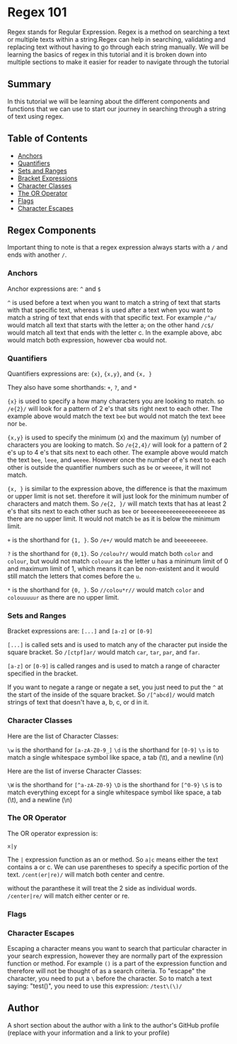 # Regex 101

Regex stands for Regular Expression. Regex is a method on searching a text or multiple texts within a string.Regex can help in searching, validating and replacing text without having to go through each string manually. We will be learning the basics of regex in this tutorial and it is broken down into multiple sections to make it easier for reader to navigate through the tutorial

## Summary

In this tutorial we will be learning about the different components and functions that we can use to start our journey in searching through a string of text using regex.

## Table of Contents

- [Anchors](#anchors)
- [Quantifiers](#quantifiers)
- [Sets and Ranges](#sets-and-ranges)
- [Bracket Expressions](#bracket-expressions)
- [Character Classes](#character-classes)
- [The OR Operator](#the-or-operator)
- [Flags](#flags)
- [Character Escapes](#character-escapes)

## Regex Components

Important thing to note is that a regex expression always starts with a `/` and ends with another  `/`.

### Anchors

Anchor expressions are:
`^` and `$`

`^` is used before a text when you want to match a string of text that starts with that specific text, whereas `$` is used after a text when you want to match a string of text that ends with that specific text. For example `/^a/` would match all text that starts with the letter a; on the other hand `/c$/` would match all text that ends with the letter c. In the example above, abc would match both expression, however cba would not.

### Quantifiers

Quantifiers expressions are:
`{x}`, `{x,y}`, and `{x, }`

They also have some shorthands:
`+`, `?`, and `*`

`{x}` is used to specify a how many characters you are looking to match. so `/e{2}/` will look for a pattern of 2 e's that sits right next to each other. The example above would match the text `bee` but would not match the text `beee` nor `be`.

`{x,y}` is used to specify the minimum (x) and the maximum (y) number of characters you are looking to match. So `/e{2,4}/` will look for a pattern of 2 e's up to 4 e's that sits next to each other. The example above would match the text `bee`, `leee`, and `weeee`. However once the number of e's next to each other is outside the quantifier numbers such as `be` or `weeeee`, it will not match.

`{x, }` is similar to the expression above, the difference is that the maximum or upper limit is not set. therefore it will just look for the minimum number of characters and match them. So `/e{2, }/` will match texts that has at least 2 e's that sits next to each other such as `bee` or `beeeeeeeeeeeeeeeeeeeeeee` as there are no upper limit. It would not match `be` as it is below the minimum limit.

`+` is the shorthand for `{1, }`. So `/e+/` would match `be` and `beeeeeeeee`.

`?` is the shorthand for `{0,1}`. So `/colou?r/` would match both `color` and `colour`, but would not match `colouur` as the letter u has a minimum limit of 0 and maximum limit of 1, which means it can be non-existent and it would still match the letters that comes before the `u`.

`*` is the shorthand for `{0, }`. So `//colou*r//` would match `color` and `colouuuuur` as there are no upper limit.

### Sets and Ranges

Bracket expressions are:
`[...]` and `[a-z]` or `[0-9]`

`[...]` is called sets and is used to match any of the character put inside the square bracket. So `/[ctpf]ar/` would match `car`, `tar`, `par`, and `far`.

`[a-z]` or `[0-9]` is called ranges and is used to match a range of character specified in the bracket. 

If you want to negate a range or negate a set, you just need to put the `^` at the start of the inside of the square bracket. So `/[^abcd]/` would match strings of text that doesn't have a, b, c, or d in it.


### Character Classes

Here are the list of Character Classes:

`\w` is the shorthand for `[a-zA-Z0-9_]`
`\d` is the shorthand for `[0-9]`
`\s` is to match a single whitespace symbol like space, a tab (\t), and a newline (\n)

Here are the list of inverse Character Classes:

`\W` is the shorthand for `[^a-zA-Z0-9}`
`\D` is the shorthand for `[^0-9}`
`\S` is to match everything except for a single whitespace symbol like space, a tab (\t), and a newline (\n)


### The OR Operator

The OR operator expression is:

`x|y`

The `|` expression function as an or method. So `a|c` means either the text contains a or c. We can use parentheses to specify a specific portion of the text.
`/cent(er|re)/` will match both center and centre.

without the paranthese it will treat the 2 side as individual words.
`/center|re/` will match either center or re.

### Flags



### Character Escapes

Escaping a character means you want to search that particular character in your search expression, however they are normally part of the expression function or method. For example `()` is a part of the expression function and therefore will not be thought of as a search criteria. To "escape" the character, you need to put a `\` before the character. So to match a text saying: "test()", you need to use this expression: `/test\(\)/`

## Author

A short section about the author with a link to the author's GitHub profile (replace with your information and a link to your profile)
